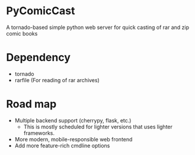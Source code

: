 PyComicCast
===========

A tornado-based simple python web server for quick casting of rar and zip comic books

Dependency
==========

- tornado
- rarfile (For reading of rar archives)

Road map
=======

- Multiple backend support (cherrypy, flask, etc.)
    - This is mostly scheduled for lighter versions that uses lighter
      frameworks.
- More modern, mobile-responsible web frontend
- Add more feature-rich cmdline options
